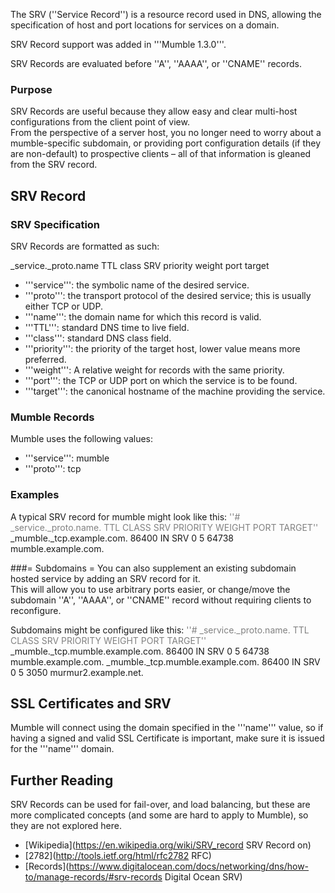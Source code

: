 The SRV (''Service Record'') is a resource record used in DNS, allowing the specification of host and port locations for services on a domain.

SRV Record support was added in '''Mumble 1.3.0'''.  

SRV Records are evaluated before ''A'', ''AAAA'', or ''CNAME'' records.

### Purpose 
SRV  Records are useful because they allow easy and clear multi-host configurations from the client point of view.
<br>
From the perspective of a server host, you no longer need to worry about a mumble-specific subdomain, or providing port configuration details (if they are non-default) to prospective clients – all of that information is gleaned from the SRV record.

## SRV Record 
### SRV Specification 
SRV Records are formatted as such:

 _service._proto.name TTL class SRV priority weight port target

* '''service''': the symbolic name of the desired service.
* '''proto''': the transport protocol of the desired service; this is usually either TCP or UDP.
* '''name''': the domain name for which this record is valid.
* '''TTL''': standard DNS time to live field.
* '''class''': standard DNS class field.
* '''priority''': the priority of the target host, lower value means more preferred.
* '''weight''': A relative weight for records with the same priority.
* '''port''': the TCP or UDP port on which the service is to be found.
* '''target''': the canonical hostname of the machine providing the service.


### Mumble Records 
Mumble uses the following values:
* '''service''': mumble
* '''proto''': tcp


### Examples 
A typical SRV record for mumble might look like this:
 <span style="color:gray;">''# _service._proto.name.  TTL  CLASS  SRV  PRIORITY  WEIGHT  PORT  TARGET''</span>
  _mumble._tcp.example.com. 86400 IN SRV 0 5 64738 mumble.example.com.

###= Subdomains =
You can also supplement an existing subdomain hosted service by adding an SRV record for it.
<br>
This will allow you to use arbitrary ports easier, or change/move the subdomain ''A'', ''AAAA'', or ''CNAME'' record without requiring clients to reconfigure.

Subdomains might be configured like this:
 <span style="color:gray;">''# _service._proto.name.  TTL  CLASS  SRV  PRIORITY  WEIGHT  PORT  TARGET''</span>
  _mumble._tcp.mumble.example.com. 86400 IN SRV 0 5 64738 mumble.example.com.
  _mumble._tcp.mumble.example.com. 86400 IN SRV 0 5 3050 murmur2.example.net.

## SSL Certificates and SRV 
Mumble will connect using the domain specified in the '''name''' value, so if having a signed and valid SSL Certificate is important, make sure it is issued for the '''name''' domain.

## Further Reading 
SRV Records can be used for fail-over, and load balancing, but these are more complicated concepts (and some are hard to apply to Mumble), so they are not explored here.

*  [Wikipedia](https://en.wikipedia.org/wiki/SRV_record SRV Record on)
*  [2782](http://tools.ietf.org/html/rfc2782 RFC)
*  [Records](https://www.digitalocean.com/docs/networking/dns/how-to/manage-records/#srv-records Digital Ocean SRV)

